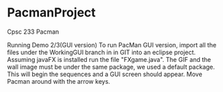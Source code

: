 # PacmanProject
Cpsc 233 Pacman

Running Demo 2/3(GUI version)
To run PacMan GUI version, import all the files under the WorkingGUI branch in 
in GIT into an eclipse project. Assuming javaFX is installed run the 
file "FXgame.java". The GIF and the wall image must be under the same package, we used a default package.
This will begin the sequences and a GUI screen should appear.
Move Pacman around with the arrow keys.
